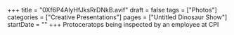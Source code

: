 +++
title = "0Xf6P4AlyHfJksRrDNkB.avif"
draft = false
tags = ["Photos"]
categories = ["Creative Presentations"]
pages = ["Untitled Dinosaur Show"]
startDate = ""
+++
Protoceratops being inspected by an employee at CPI
